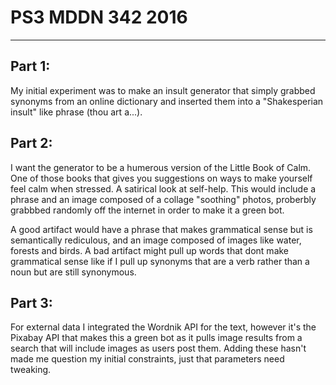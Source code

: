 # PS3 MDDN 342 2016
-------------------

## Part 1:
My initial experiment was to make an insult generator that simply grabbed synonyms from an online dictionary and inserted them into a "Shakesperian insult" like phrase (thou art a...). 

## Part 2:
I want the generator to be a humerous version of the Little Book of Calm. One of those books that gives you suggestions on ways to make yourself feel calm when stressed. A satirical look at self-help. This would include a phrase and an image composed of a collage "soothing" photos, proberbly grabbbed randomly off the internet in order to make it a green bot. 

A good artifact would have a phrase that makes grammatical sense but is semantically rediculous, and an image composed of images like water, forests and birds. A bad artifact might pull up words that dont make grammatical sense like if I pull up synonyms that are a verb rather than a noun but are still synonymous. 

## Part 3:
For external data I integrated the Wordnik API for the text, however it's the Pixabay API that makes this a green bot as it pulls image results from a search that will include images as users post them. Adding these hasn't made me question my initial constraints, just that parameters need tweaking. 